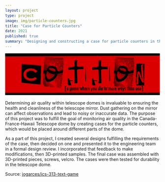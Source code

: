 ```yaml
---
layout: project
type: project
image: img/particle-counters.jpg
title: "Case for Particle Counters"
date: 2021
published: true
summary: "Designing and constructing a case for particle counters in the Canada-France-Hawaii telescope dome. A project I worked on as part of the Akamai summer internship with Canada-France-Hawaii Telescope."
---
```


<img class="img-fluid" src="../img/cotton/cotton-header.png">

Determining air quality within telescope domes is invaluable to ensuring the health and cleanliness of the telescope mirror. Dust gathering on the mirror can affect observations and lead to noisy or inaccurate data. The purpose of this project was to fulfill the goal of monitoring air quality in the Canada-France-Hawaii Telescope dome by creating cases for the particle counters, which would be placed around different parts of the dome.

As a part of this project, I created several designs fulfilling the requirements of the case, then decided on one and presented it to the engineering team in a formal design review. I incorporated that feedback to make modifications, then 3D-printed samples. The final case was assembled with 3D-printed pieces, screws, velcro. The cases were then tested for durability in the telescope dome.

Source: <a href="https://github.com/jogarces/ics-313-text-game"><i class="large github icon "></i>jogarces/ics-313-text-game</a>
